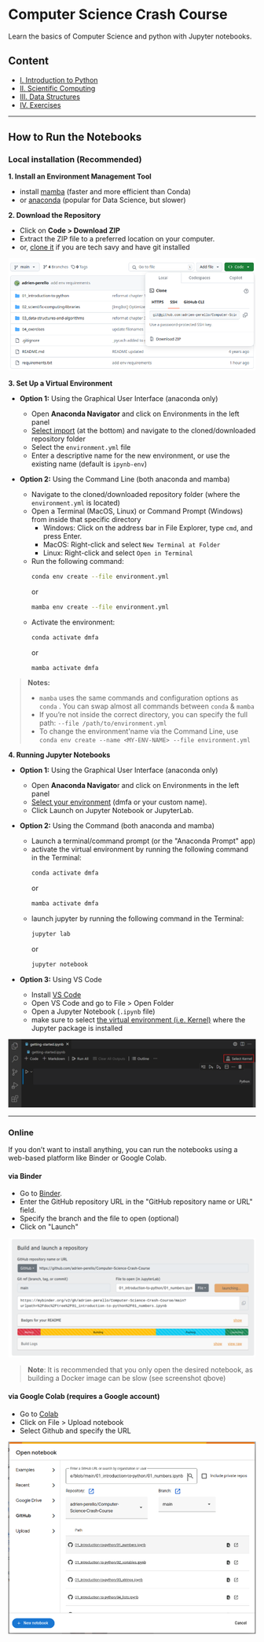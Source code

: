 # Computer Science Crash Course

Learn the basics of Computer Science and python with Jupyter notebooks.

## Content

- [I. Introduction to Python](./01_introduction-to-python)
- [II. Scientific Computing](02_scientific-computing-libraries)
- [III. Data Structures](./03_data-structures-and-algorithms)
- [IV. Exercises](04_exercises)
<!-- - [V. Software Development](05_software-development) -->

***

## How to Run the Notebooks

### Local installation (Recommended)

**1. Install an Environment Management Tool**

  - install [mamba](https://mamba.readthedocs.io/en/latest/) (faster and more efficient than Conda)
  - or [anaconda](https://www.anaconda.com/products/individual) (popular for Data Science, but slower)


**2. Download the Repository**

  - Click on **Code > Download ZIP**
  - Extract the ZIP file to a preferred location on your computer.
  - or, [clone it](https://docs.github.com/en/repositories/creating-and-managing-repositories/cloning-a-repository) if you are tech savy and have git installed

![download repo](./img/import.png)


**3. Set Up a Virtual Environment**


- **Option 1:** Using the Graphical User Interface (anaconda only)
  - Open **Anaconda Navigator** and click on Environments in the left panel
  - [Select import](https://www.anaconda.com/docs/tools/anaconda-navigator/tutorials/manage-environments) (at the bottom) and navigate to the cloned/downloaded repository folder
  - Select the `environment.yml` file
  - Enter a descriptive name for the new environment, or use the existing name (default is `ipynb-env`)

- **Option 2:** Using the Command Line (both anaconda and mamba)
  - Navigate to the cloned/downloaded repository folder (where the `environment.yml` is located)
  - Open a Terminal (MacOS, Linux) or Command Prompt (Windows) from inside that specific directory
    - Windows: Click on the address bar in File Explorer, type `cmd`, and press Enter.
    - MacOS: Right-click and select `New Terminal at Folder`
    - Linux: Right-click and select `Open in Terminal`
  - Run the following command:
    ```bash
    conda env create --file environment.yml
    ```
    or
    ```bash
    mamba env create --file environment.yml
    ```
  - Activate the environment:
    ```bash
    conda activate dmfa
    ```
    or
    ```bash
    mamba activate dmfa
    ```


> **Notes:**
> - `mamba` uses the same commands and configuration options as `conda` . You can swap almost all commands between `conda` & `mamba`
> - If you’re not inside the correct directory, you can specify the full path: `--file /path/to/environment.yml`
> - To change the environment'name via the Command Line, use `conda env create --name <MY-ENV-NAME> --file environment.yml`


**4. Running Jupyter Notebooks**

- **Option 1:** Using the Graphical User Interface (anaconda only)
  - Open **Anaconda Navigato**r and click on Environments in the left panel
  - [Select your environment](https://www.anaconda.com/docs/tools/anaconda-navigator/tutorials/manage-environments) (dmfa or your custom name).
  - Click Launch on Jupyter Notebook or JupyterLab.

  
- **Option 2:** Using the Command (both anaconda and mamba)
    - Launch a terminal/command prompt (or the "Anaconda Prompt" app)
    - activate the virtual environment by running the following command in the Terminal:
      ```bash
      conda activate dmfa
      ```
      or
      ```bash
      mamba activate dmfa
      ```
    - launch jupyter by running the following command in the Terminal:
      ```bash
      jupyter lab
      ``` 
      or
      ```bash
      jupyter notebook
      ```
  
- **Option 3:** Using VS Code
    - Install [VS Code](https://code.visualstudio.com/download)
    - Open VS Code and go to File > Open Folder
    - Open a Jupyter Notebook (`.ipynb` file)
    - make sure to select [the virtual environment (i.e. Kernel)](https://code.visualstudio.com/docs/datascience/jupyter-notebooks) where the Jupyter package is installed

![vscode](./img/vscode.png)


***

### Online

If you don’t want to install anything, you can run the notebooks using a web-based platform like Binder or Google Colab.

#### via Binder

- Go to [Binder](https://mybinder.org/).
- Enter the GitHub repository URL in the "GitHub repository name or URL" field.
- Specify the branch and the file to open (optional)
- Click on "Launch"

![mybinder](./img/mybinder.png)

> **Note**: It is recommended that you only open the desired notebook, as building a Docker image can be slow (see screenshot qbove)


#### via Google Colab (requires a Google account)

- Go to [Colab](https://colab.research.google.com/)
- Click on File > Upload notebook
- Select Github and specify the URL

![colab](./img/colab.png)

